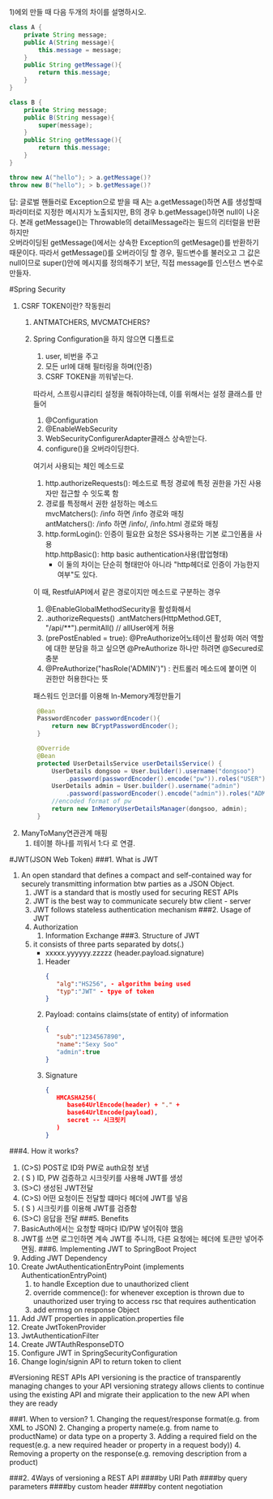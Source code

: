 
1)에외 만들 때 다음 두개의 차이를 설명하시오.
```java
class A {
    private String message;
    public A(String message){
        this.message = message;
    }
    public String getMessage(){
        return this.message;
    }
}

class B {
    private String message;
    public B(String message){
        super(message);
    }
    public String getMessage(){
        return this.message;
    }
}

throw new A("hello"); > a.getMessage()?
throw new B("hello"); > b.getMessage()?
```

답: 글로벌 핸들러로 Exception으로 받을 때 A는 a.getMessage()하면 A를 생성할때 파라미터로 지정한 메시지가 노출되지만,
B의 경우 b.getMessage()하면 null이 나온다. 본래 getMessage()는 Throwable의 detailMessage라는 필드의 리터럴을 반환하지만  
오버라이딩된 getMessage()에서는 상속한 Exception의 getMesage()를 반환하기 때문이다.
따라서 getMessage()를 오버라이딩 할 경우, 필드변수를 불러오고 그 값은 null이므로
super()안에 메시지를 정의해주기 보단, 직접 message를 인스턴스 변수로 만들자.

#Spring Security
1. CSRF TOKEN이란? 작동원리
   1. ANTMATCHERS, MVCMATCHERS?
   2. Spring Configuration을 하지 않으면 디폴트로 
      1) user, 비번을 주고
      2) 모든 url에 대해 필터링을 하며(인증)
      3) CSRF TOKEN을 끼워넣는다.

      따라서, 스프링시큐리티 설정을 해줘야하는데, 이를 위해서는 설정 클래스를 만들어
      1) @Configuration
      2) @EnableWebSecurity
      3) WebSecurityConfigurerAdapter클래스 상속받는다.
      4) configure()을 오버라이딩한다.

      여기서 사용되는 체인 메소드로
      1) http.authorizeRequests(): 메소드로 특정 경로에 특정 권한을 가진 사용자만 접근할 수 잇도록 함
      2) 경로를 특정해서 권한 설정하는 메소드<br>
            mvcMatchers(): /info 하면 /info 경로와 매칭<br>
            antMatchers(): /info 하면 /info/, /info.html 경로와 매칭
      3) http.formLogin(): 인증이 필요한 요청은 SS사용하는 기본 로그인폼을 사용<br>
         http.httpBasic(): http basic authentication사용(팝업형태)
         * 이 둘의 차이는 단순히 형태만아 아니라 "http헤더로 인증이 가능한지 여부"도 있다.
   
      이 때, RestfulAPI에서 같은 경로이지만 메소드로 구분하는 경우
      1) @EnableGlobalMethodSecurity을 활성화해서
      2) .authorizeRequests()
         .antMatchers(HttpMethod.GET, "/api/**").permitAll() // allUser에게 허용
      3) (prePostEnabled = true): @PreAuthorize어노테이션 활성화
         여러 역할에 대한 분담을 하고 싶으면 @PreAuthorize 하나만 하려면 @Secured로 충분
      4) @PreAuthorize("hasRole('ADMIN')") : 컨트롤러 메소드에 붙이면 이 권한만 허용한다는 뜻

      패스워드 인코더를 이용해 In-Memory계정만들기
      ```java
       @Bean
       PasswordEncoder passwordEncoder(){
           return new BCryptPasswordEncoder();
       }
   
       @Override
       @Bean
       protected UserDetailsService userDetailsService() {
           UserDetails dongsoo = User.builder().username("dongsoo")
               .password(passwordEncoder().encode("pw")).roles("USER").build();
           UserDetails admin = User.builder().username("admin")
               .password(passwordEncoder().encode("admin")).roles("ADMIN").build();
           //encoded format of pw
           return new InMemoryUserDetailsManager(dongsoo, admin);
       }

   
2. ManyToMany연관관계 매핑
   1. 테이블 하나를 끼워서 1:다 로 연결.

#JWT(JSON Web Token)
###1. What is JWT
1. An open standard that defines a compact and self-contained way for securely transmitting information btw parties as a JSON Object.
   1. JWT is a standard that is mostly used for securing REST APIs
   2. JWT is the best way to communicate securely btw client - server
   3. JWT follows stateless authentication mechanism
###2. Usage of JWT
   1. Authorization
      1. Information Exchange
###3. Structure of JWT
   1. it consists of three parts separated by dots(.)
      - xxxxx.yyyyyy.zzzzz (header.payload.signature)
      1) Header
         ```json
         {
            "alg":"HS256", - algorithm being used
            "typ":"JWT" - tpye of token
         }
      2) Payload: contains claims(state of entity) of information
         ```json
         {
            "sub":"1234567890", 
            "name":"Sexy Soo"
            "admin":true
         }
      3) Signature
         ```json
         {
            HMCASHA256(
               base64UrlEncode(header) + "." +
               base64UrlEncode(payload),
               secret -- 시크릿키
            )
         }
###4. How it works?
   1. (C>S) POST로 ID와 PW로 auth요청 보냄
   2. ( S ) ID, PW 검증하고 시크릿키를 사용해 JWT를 생성
   3. (S>C) 생성된 JWT전달
   4. (C>S) 어떤 요청이든 전달할 떄마다 헤더에 JWT를 넣음
   5. ( S ) 시크릿키를 이용해 JWT를 검증함
   6. (S>C) 응답을 전달
###5. Benefits
   1. BasicAuth에서는 요청할 때마다 ID/PW 넣어줘야 했음
   2. JWT를 쓰면 로그인하면 계속 JWT를 주니까, 다른 요청에는 헤더에 토큰만 넣어주면됨.
###6. Implementing JWT to SpringBoot Project
   1. Adding JWT Dependency
   2. Create JwtAuthenticationEntryPoint (implements AuthenticationEntryPoint)
      1. to handle Exception due to unauthorized client
      2. override commence(): for whenever exception is thrown due to unauthorized user trying to access rsc that requires authentication
      3. add errmsg on response Object
   3. Add JWT properties in application.properties file
   4. Create JwtTokenProvider
   5. JwtAuthenticationFilter
   6. Create JWTAuthResponseDTO
   7. Configure JWT in SpringSecurityConfiguration
   8. Change login/signin API to return token to client

#Versioning REST APIs
API versioning is the practice of transparently managing changes to your API
versioning strategy allows clients to continue using the existing API and migrate their application to the new API when they are ready


###1. When to version?
    1. Changing the request/response format(e.g. from XML to JSON)
    2. Changing a property name(e.g. from name to productName) or data type on a property
    3. Adding a required field on the request(e.g. a new required header or property in a request body))
    4. Removing a property on the response(e.g. removing description from a product)

###2. 4Ways of versioning a REST API
####by URI Path
####by query parameters
####by custom header
####by content negotiation






